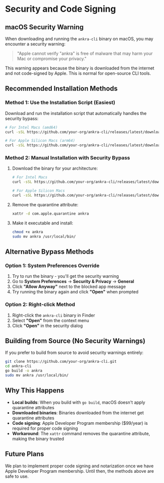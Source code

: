 # Security and Code Signing

## macOS Security Warning

When downloading and running the `ankra-cli` binary on macOS, you may encounter a security warning:

> "Apple cannot verify "ankra" is free of malware that may harm your Mac or compromise your privacy."

This warning appears because the binary is downloaded from the internet and not code-signed by Apple. This is normal for open-source CLI tools.

## Recommended Installation Methods

### Method 1: Use the Installation Script (Easiest)
Download and run the installation script that automatically handles the security bypass:

```bash
# For Intel Macs (amd64)
curl -sSL https://github.com/your-org/ankra-cli/releases/latest/download/install-macos-amd64.sh | bash

# For Apple Silicon Macs (arm64)
curl -sSL https://github.com/your-org/ankra-cli/releases/latest/download/install-macos-arm64.sh | bash
```

### Method 2: Manual Installation with Security Bypass
1. Download the binary for your architecture:
   ```bash
   # For Intel Macs
   curl -sSL https://github.com/your-org/ankra-cli/releases/latest/download/ankra-cli-darwin-amd64 -o ankra

   # For Apple Silicon Macs
   curl -sSL https://github.com/your-org/ankra-cli/releases/latest/download/ankra-cli-darwin-arm64 -o ankra
   ```

2. Remove the quarantine attribute:
   ```bash
   xattr -d com.apple.quarantine ankra
   ```

3. Make it executable and install:
   ```bash
   chmod +x ankra
   sudo mv ankra /usr/local/bin/
   ```

## Alternative Bypass Methods

### Option 1: System Preferences Override
1. Try to run the binary - you'll get the security warning
2. Go to **System Preferences** → **Security & Privacy** → **General**
3. Click **"Allow Anyway"** next to the blocked app message
4. Try running the binary again and click **"Open"** when prompted

### Option 2: Right-click Method
1. Right-click the `ankra-cli` binary in Finder
2. Select **"Open"** from the context menu
3. Click **"Open"** in the security dialog

## Building from Source (No Security Warnings)

If you prefer to build from source to avoid security warnings entirely:

```bash
git clone https://github.com/your-org/ankra-cli.git
cd ankra-cli
go build -o ankra
sudo mv ankra /usr/local/bin/
```

## Why This Happens

- **Local builds**: When you build with `go build`, macOS doesn't apply quarantine attributes
- **Downloaded binaries**: Binaries downloaded from the internet get quarantine attributes
- **Code signing**: Apple Developer Program membership ($99/year) is required for proper code signing
- **Workaround**: The `xattr` command removes the quarantine attribute, making the binary trusted

## Future Plans

We plan to implement proper code signing and notarization once we have Apple Developer Program membership. Until then, the methods above are safe to use.
